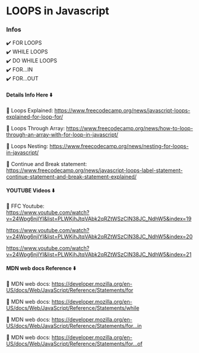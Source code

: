 # LOOPS in Javascript

### Infos

✔️ FOR LOOPS <br>
✔️ WHILE LOOPS <br>
✔️ DO WHILE LOOPS <br>
✔️ FOR...IN <br>
✔️ FOR...OUT <br>

#### Details Info Here ⬇️

🚀 Loops Explained: https://www.freecodecamp.org/news/javascript-loops-explained-for-loop-for/

🚀 Loops Through Array: https://www.freecodecamp.org/news/how-to-loop-through-an-array-with-for-loop-in-javascript/

🚀 Loops Nesting: https://www.freecodecamp.org/news/nesting-for-loops-in-javascript/

🚀 Continue and Break statement: https://www.freecodecamp.org/news/javascript-loops-label-statement-continue-statement-and-break-statement-explained/

#### YOUTUBE Videos ⬇️

🚀 FFC Youtube: <br>
https://www.youtube.com/watch?v=24Wpg6njlYI&list=PLWKjhJtqVAbk2qRZtWSzCIN38JC_NdhW5&index=19

https://www.youtube.com/watch?v=24Wpg6njlYI&list=PLWKjhJtqVAbk2qRZtWSzCIN38JC_NdhW5&index=20

https://www.youtube.com/watch?v=24Wpg6njlYI&list=PLWKjhJtqVAbk2qRZtWSzCIN38JC_NdhW5&index=21

#### MDN web docs Reference ⬇️

🚀 MDN web docs: https://developer.mozilla.org/en-US/docs/Web/JavaScript/Reference/Statements/for

🚀 MDN web docs: https://developer.mozilla.org/en-US/docs/Web/JavaScript/Reference/Statements/while

🚀 MDN web docs: https://developer.mozilla.org/en-US/docs/Web/JavaScript/Reference/Statements/for...in

🚀 MDN web docs: https://developer.mozilla.org/en-US/docs/Web/JavaScript/Reference/Statements/for...of

